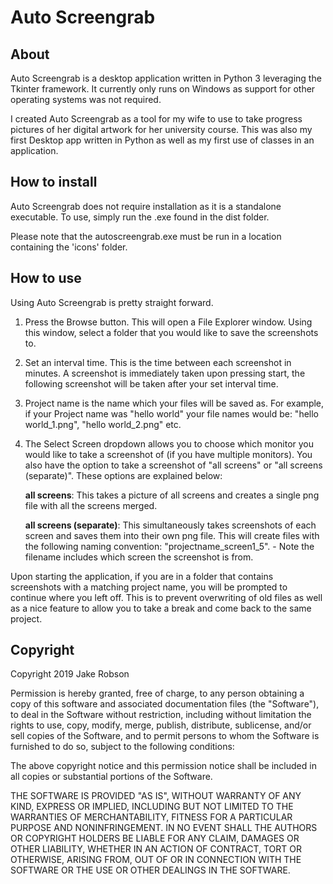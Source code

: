 # Auto Screengrab

## About

Auto Screengrab is a desktop application written in Python 3 leveraging the Tkinter framework. It currently only runs on Windows as support for other operating systems was not required.

I created Auto Screengrab as a tool for my wife to use to take progress pictures of her digital artwork for her university course. This was also my first Desktop app written in Python as well as my first use of classes in an application.

## How to install

Auto Screengrab does not require installation as it is a standalone executable. To use, simply run the .exe found in the dist folder.

Please note that the autoscreengrab.exe must be run in a location containing the 'icons' folder.

## How to use

Using Auto Screengrab is pretty straight forward.

1. Press the Browse button.  This will open a File Explorer window.  Using this window, select a folder that you would like to save the screenshots to.
2. Set an interval time.  This is the time between each screenshot in minutes.  A screenshot is immediately taken upon pressing start, the following screenshot will be taken after your set interval time.
3. Project name is the name which your files will be saved as. For example, if your Project name was "hello world" your file names would be: "hello world_1.png", "hello world_2.png" etc.
4. The Select Screen dropdown allows you to choose which monitor you would like to take a screenshot of (if you have multiple monitors).  You also have the option to take a screenshot of "all screens" or "all screens (separate)". These options are explained below:

   **all screens**: This takes a picture of all screens and creates a single png file with all the screens merged.

   **all screens (separate)**: This simultaneously takes screenshots of each screen and saves them into their own png file. This will create files with the following naming convention: "projectname_screen1_5". - Note the filename includes which screen the screenshot is from.

Upon starting the application, if you are in a folder that contains screenshots with a matching project name, you will be prompted to continue where you left off. This is to prevent overwriting of old files as well as a nice feature to allow you to take a break and come back to the same project.

## Copyright

Copyright 2019 Jake Robson

Permission is hereby granted, free of charge, to any person obtaining a copy of this software and associated documentation files (the "Software"), to deal in the Software without restriction, including without limitation the rights to use, copy, modify, merge, publish, distribute, sublicense, and/or sell copies of the Software, and to permit persons to whom the Software is furnished to do so, subject to the following conditions:

The above copyright notice and this permission notice shall be included in all copies or substantial portions of the Software.

THE SOFTWARE IS PROVIDED "AS IS", WITHOUT WARRANTY OF ANY KIND, EXPRESS OR IMPLIED, INCLUDING BUT NOT LIMITED TO THE WARRANTIES OF MERCHANTABILITY, FITNESS FOR A PARTICULAR PURPOSE AND NONINFRINGEMENT. IN NO EVENT SHALL THE AUTHORS OR COPYRIGHT HOLDERS BE LIABLE FOR ANY CLAIM, DAMAGES OR OTHER LIABILITY, WHETHER IN AN ACTION OF CONTRACT, TORT OR OTHERWISE, ARISING FROM, OUT OF OR IN CONNECTION WITH THE SOFTWARE OR THE USE OR OTHER DEALINGS IN THE SOFTWARE.
